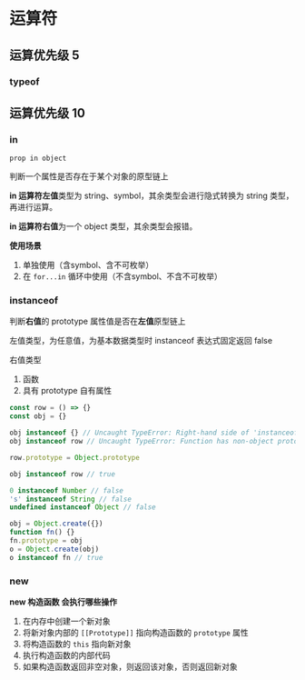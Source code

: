 # 运算符

## 运算优先级 5
### typeof

## 运算优先级 10
### in

`prop in object`

判断一个属性是否存在于某个对象的原型链上

**in 运算符左值**类型为 string、symbol，其余类型会进行隐式转换为 string 类型，再进行运算。

**in 运算符右值**为一个 object 类型，其余类型会报错。

**使用场景**
1. 单独使用（含symbol、含不可枚举）
2. 在 `for...in` 循环中使用（不含symbol、不含不可枚举）

### instanceof

判断**右值**的 prototype 属性值是否在**左值**原型链上

左值类型，为任意值，为基本数据类型时 instanceof 表达式固定返回 false

右值类型
1. 函数
2. 具有 prototype 自有属性

```js
const row = () => {}
const obj = {}

obj instanceof {} // Uncaught TypeError: Right-hand side of 'instanceof' is not callable
obj instanceof row // Uncaught TypeError: Function has non-object prototype 'undefined' in instanceof check

row.prototype = Object.prototype

obj instanceof row // true

0 instanceof Number // false
's' instanceof String // false
undefined instanceof Object // false

obj = Object.create({})
function fn() {}
fn.prototype = obj
o = Object.create(obj)
o instanceof fn // true
```

### new

**new 构造函数 会执行哪些操作**

1. 在内存中创建一个新对象
2. 将新对象内部的 `[[Prototype]]` 指向构造函数的 `prototype` 属性
3. 将构造函数的 `this` 指向新对象
4. 执行构造函数的内部代码
5. 如果构造函数返回非空对象，则返回该对象，否则返回新对象
